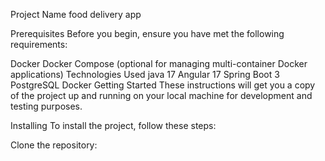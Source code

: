 Project Name
food delivery app

Prerequisites
Before you begin, ensure you have met the following requirements:

Docker
Docker Compose (optional for managing multi-container Docker applications)
Technologies Used
java 17
Angular 17
Spring Boot 3
PostgreSQL
Docker
Getting Started
These instructions will get you a copy of the project up and running on your local machine for development and testing purposes.

Installing
To install the project, follow these steps:

Clone the repository:
